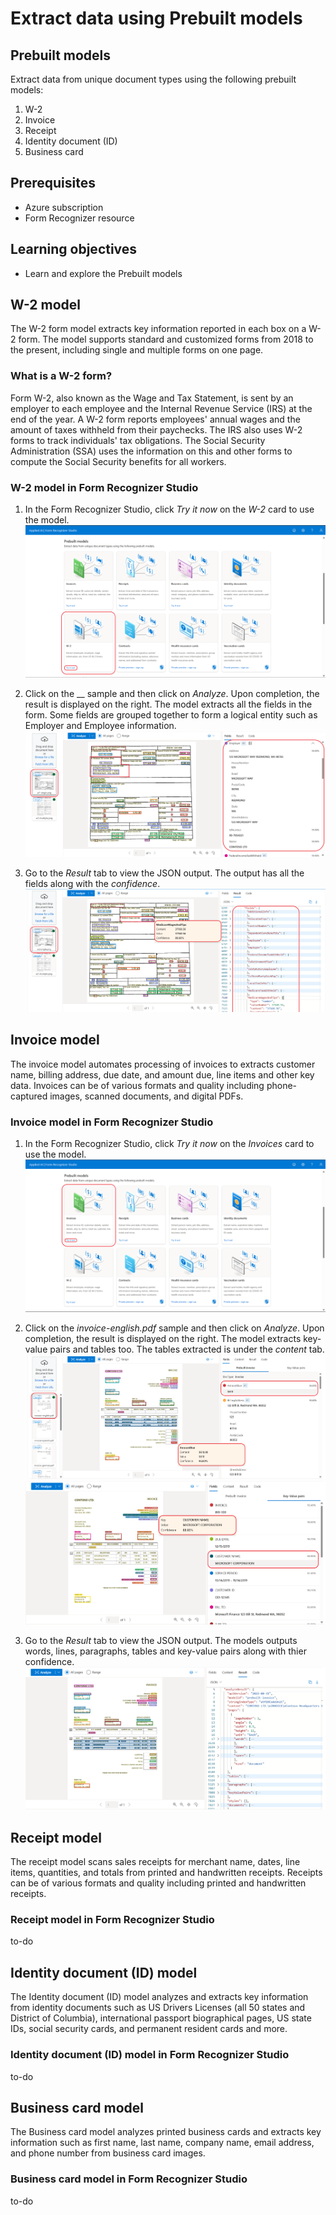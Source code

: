 # Extract data using Prebuilt models

## Prebuilt models
Extract data from unique document types using the following prebuilt models:
1. W-2
2. Invoice
3. Receipt
4. Identity document (ID)
5. Business card

## Prerequisites

* Azure subscription
* Form Recognizer resource

## Learning objectives

* Learn and explore the Prebuilt models

## W-2 model
The W-2 form model extracts key information reported in each box on a W-2 form. The model supports standard and customized forms from 2018 to the present, including single and multiple forms on one page.

### What is a W-2 form?
Form W-2, also known as the Wage and Tax Statement, is sent by an employer to each employee and the Internal Revenue Service (IRS) at the end of the year. A W-2 form reports employees' annual wages and the amount of taxes withheld from their paychecks. The IRS also uses W-2 forms to track individuals' tax obligations. The Social Security Administration (SSA) uses the information on this and other forms to compute the Social Security benefits for all workers.

### W-2 model in Form Recognizer Studio

1. In the Form Recognizer Studio, click _Try it now_ on the _W-2_ card to use the model.
![FR Studio landing page](https://github.com/CSALabsAutomation/azure-ai-ml-document-processing-lab/blob/master/steps/03/assets/1.1.png)

2. Click on the __ sample and then click on _Analyze_. Upon completion, the result is displayed on the right. The model extracts all the fields in the form. Some fields are grouped together to form a logical entity such as Employer and Employee information. 
![FR Studio landing page](https://github.com/CSALabsAutomation/azure-ai-ml-document-processing-lab/blob/master/steps/03/assets/1.2.png)

3. Go to the _Result_ tab to view the JSON output. The output has all the fields along with the _confidence_.
![JSON output](https://github.com/CSALabsAutomation/azure-ai-ml-document-processing-lab/blob/master/steps/03/assets/1.3.png)


## Invoice model
The invoice model automates processing of invoices to extracts customer name, billing address, due date, and amount due, line items and other key data. Invoices can be of various formats and quality including phone-captured images, scanned documents, and digital PDFs.

### Invoice model in Form Recognizer Studio

1. In the Form Recognizer Studio, click _Try it now_ on the _Invoices_ card to use the model.
![FR landing page](https://github.com/CSALabsAutomation/azure-ai-ml-document-processing-lab/blob/master/steps/03/assets/2.1.png)

2. Click on the _invoice-english.pdf_ sample and then click on _Analyze_. Upon completion, the result is displayed on the right. The model extracts key-value pairs and tables too. The tables extracted is under the _content_ tab.
![Analysis results page - fields](https://github.com/CSALabsAutomation/azure-ai-ml-document-processing-lab/blob/master/steps/03/assets/2.2.png)
![Analysis results page - key-value pairs](https://github.com/CSALabsAutomation/azure-ai-ml-document-processing-lab/blob/master/steps/03/assets/2.3.png)

3. Go to the _Result_ tab to view the JSON output. The models outputs words, lines, paragraphs, tables and key-value pairs along with thier confidence.
![Analysis results page - key-value pairs](https://github.com/CSALabsAutomation/azure-ai-ml-document-processing-lab/blob/master/steps/03/assets/2.4.png)


## Receipt model
The receipt model scans sales receipts for merchant name, dates, line items, quantities, and totals from printed and handwritten receipts. Receipts can be of various formats and quality including printed and handwritten receipts.

### Receipt model in Form Recognizer Studio
to-do

## Identity document (ID) model
The Identity document (ID) model analyzes and extracts key information from identity documents such as US Drivers Licenses (all 50 states and District of Columbia), international passport biographical pages, US state IDs, social security cards, and permanent resident cards and more.

### Identity document (ID) model in Form Recognizer Studio
to-do

## Business card model
The Business card model analyzes printed business cards and extracts key information such as first name, last name, company name, email address, and phone number from business card images.

### Business card model in Form Recognizer Studio
to-do





